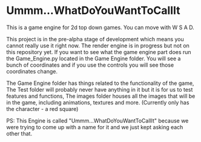 # Ummm...WhatDoYouWantToCallIt
 
This is a game engine for 2d top down games.
You can move with W S A D.

This project is in the pre-alpha stage of development which means you cannot really use it right now.
The render engine is in progress but not on this repository yet.
If you want to see what the game engine part does run the Game_Engine.py located in the Game Engine folder.
You will see a bunch of coordinates and if you use the controls you will see those coordinates change.

The Game Engine folder has things related to the functionality of the game,
The Test folder will probably never have anything in it but it is for us to test features and functions,
The images folder houses all the images that will be in the game, including animations, textures and more. (Currently only has the character - a red square)

PS: This Engine is called "Ummm...WhatDoYouWantToCallIt" because we were trying to come up with a name for it and we just kept asking each other that.
